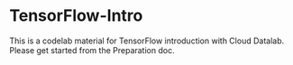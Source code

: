 # TensorFlow-Intro

This is a codelab material for TensorFlow introduction with Cloud Datalab. Please get started from the Preparation doc.
